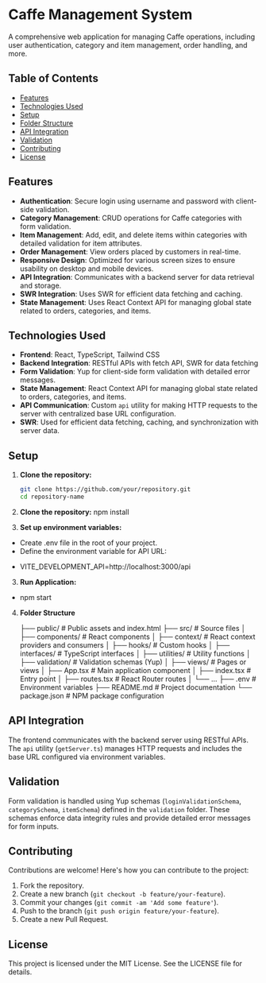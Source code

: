 # Caffe Management System

A comprehensive web application for managing Caffe operations, including user authentication, category and item management, order handling, and more.

## Table of Contents

- [Features](#features)
- [Technologies Used](#technologies-used)
- [Setup](#setup)
- [Folder Structure](#folder-structure)
- [API Integration](#api-integration)
- [Validation](#validation)
- [Contributing](#contributing)
- [License](#license)

## Features

- **Authentication**: Secure login using username and password with client-side validation.
- **Category Management**: CRUD operations for Caffe categories with form validation.
- **Item Management**: Add, edit, and delete items within categories with detailed validation for item attributes.
- **Order Management**: View orders placed by customers in real-time.
- **Responsive Design**: Optimized for various screen sizes to ensure usability on desktop and mobile devices.
- **API Integration**: Communicates with a backend server for data retrieval and storage.
- **SWR Integration**: Uses SWR for efficient data fetching and caching.
- **State Management**: Uses React Context API for managing global state related to orders, categories, and items.

## Technologies Used

- **Frontend**: React, TypeScript, Tailwind CSS
- **Backend Integration**: RESTful APIs with fetch API, SWR for data fetching
- **Form Validation**: Yup for client-side form validation with detailed error messages.
- **State Management**: React Context API for managing global state related to orders, categories, and items.
- **API Communication**: Custom `api` utility for making HTTP requests to the server with centralized base URL configuration.
- **SWR**: Used for efficient data fetching, caching, and synchronization with server data.

## Setup

1. **Clone the repository:**

   ```bash
   git clone https://github.com/your/repository.git
   cd repository-name

2. **Clone the repository:**
    npm install

3. **Set up environment variables:**
  - Create .env file in the root of your project.
  - Define the environment variable for API URL:

   
   * VITE_DEVELOPMENT_API=http://localhost:3000/api

3. **Run Application:**

  - npm start
  


4. **Folder Structure**


    ├── public/             # Public assets and index.html
├── src/                # Source files
│   ├── components/     # React components
│   ├── context/        # React context providers and consumers
│   ├── hooks/          # Custom hooks
│   ├── interfaces/     # TypeScript interfaces
│   ├── utilities/      # Utility functions
│   ├── validation/     # Validation schemas (Yup)
│   ├── views/          # Pages or views
│   ├── App.tsx         # Main application component
│   ├── index.tsx       # Entry point
│   ├── routes.tsx      # React Router routes
│   └── ...
├── .env                # Environment variables
├── README.md           # Project documentation
└── package.json        # NPM package configuration


## API Integration

The frontend communicates with the backend server using RESTful APIs. The `api` utility (`getServer.ts`) manages HTTP requests and includes the base URL configured via environment variables.

## Validation

Form validation is handled using Yup schemas (`loginValidationSchema`, `categorySchema`, `itemSchema`) defined in the `validation` folder. These schemas enforce data integrity rules and provide detailed error messages for form inputs.

## Contributing

Contributions are welcome! Here's how you can contribute to the project:

1. Fork the repository.
2. Create a new branch (`git checkout -b feature/your-feature`).
3. Commit your changes (`git commit -am 'Add some feature'`).
4. Push to the branch (`git push origin feature/your-feature`).
5. Create a new Pull Request.

## License

This project is licensed under the MIT License. See the LICENSE file for details.
